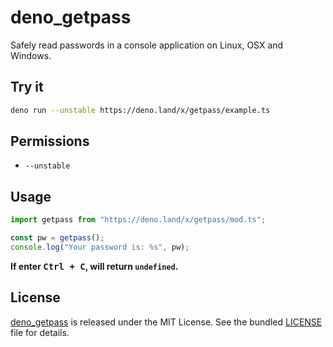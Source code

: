 # deno_getpass

Safely read passwords in a console application on Linux, OSX and Windows.

## Try it

```bash
deno run --unstable https://deno.land/x/getpass/example.ts
```

## Permissions

- `--unstable`

## Usage

```ts
import getpass from "https://deno.land/x/getpass/mod.ts";

const pw = getpass();
console.log("Your password is: %s", pw);
```

**If enter <kbd>Ctrl + C</kbd>, will return `undefined`.**


## License

[deno_getpass](https://github.com/justjavac/deno_getpass) is released under the
MIT License. See the bundled [LICENSE](./LICENSE) file for details.
